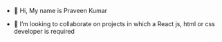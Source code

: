 - 👋 Hi, My name is Praveen Kumar
<!--  - 👀 I’m interested in Figma/Sketch/Zeplin to html css development -->
- 💞️ I’m looking to collaborate on projects in which a React js, html or css developer is required


<!---
- 🌱 I’m currently learning ...
- 📫 reach me through gmail at link2pk@gmail.com
link2pk/link2pk is a ✨ special ✨ repository because its `README.md` (this file) appears on your GitHub profile.
You can click the Preview link to take a look at your changes.
--->
